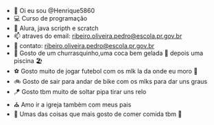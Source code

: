 - 👋 Oi eu sou @Henrique5860
- :computer: Curso de programação
- 🌱 Alura, java scripth e scratch
- 📫 atraves do email: ribeiro.oliveira.pedro@escola.pr.gov.br
- :calling: contato: ribeiro.oliveira.pedro@escola.pr.gov.br
- :cut_of_meat: Gosto de um churrasquinho,uma coca bem gelada :beer: depois uma piscina :beach_umbrella:
- :soccer: Gosto muito de jogar futebol com os mlk la da onde eu moro :man:
- :bike: Gosto de sair para andar de bike com os mlks para dar uns graus
- :kite: Gosto tbm muito de soltar pipa tirar uns relo
- :church: Amo ir a igreja tambèm com meus pais
- :pizza: Umas das coisas que mais gosto de comer comida tbm :pizza:
